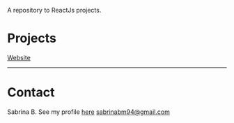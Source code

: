 A repository to ReactJs projects.

# Projects

[Website](https://github.com/sabrinabm94/react/tree/main/website)

---

# Contact

Sabrina B.
See my profile [here](https://github.com/sabrinabm94/about/blob/main/README.md)
<sabrinabm94@gmail.com>
